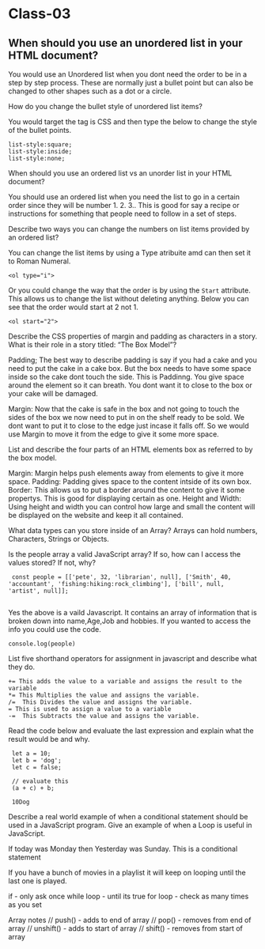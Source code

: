 # Class-03 

## When should you use an unordered list in your HTML document?
You would use an Unordered list when you dont need the order to be in a step by step process. These are normally just a bullet point but can also be changed to other shapes such as a dot or a circle. 

How do you change the bullet style of unordered list items?

You would target the tag is CSS and then type the below to change the style of the bullet points.

```
list-style:square;
list-style:inside;
list-style:none;
```

When should you use an ordered list vs an unorder list in your HTML document?

You should use an ordered list when you need the list to go in a certain order since they will be number 1. 2. 3.. This is good for say a recipe or instructions for something that people need to follow in a set of steps.

Describe two ways you can change the numbers on list items provided by an ordered list?

You can change the list items by using a Type atribuite amd can then set it to Roman Numeral. 

```
<ol type="i">
```

Or you could change the way that the order is by using the ```Start``` attribute. This allows us to change the list without deleting anything. Below you can see that the order would start at 2 not 1.

```
<ol start="2">

```

Describe the CSS properties of margin and padding as characters in a story. What is their role in a story titled: “The Box Model”?

Padding; The best way to describe padding is say if you had a cake and you need to put the cake in a cake box. But the box needs to have some space inside so the cake dont touch the side. This is Paddinng. You give space around the element so it can breath. You dont want it to close to the box or your cake will be damaged.

Margin: Now that the cake is safe in the box and not going to touch the sides of the box we now need to put in on the shelf ready to be sold. We dont want to put it to close to the edge just incase it falls off. So we would use Margin to move it from the edge to give it some more space.


List and describe the four parts of an HTML elements box as referred to by the box model.

Margin: Margin helps push elements away from elements to give it more space.
Padding: Padding gives space to the content intside of its own box.
Border: This allows us to put a border around the content to give it some propertys. This is good for displaying certain as one. 
Height and Width: Using height and width you can control how large and small the content will be displayed on the website and keep it all contained. 



What data types can you store inside of an Array?
Arrays can hold  numbers, Characters, Strings or Objects. 


Is the people array a valid JavaScript array? If so, how can I access the values stored? If not, why?
```
 const people = [['pete', 32, 'librarian', null], ['Smith', 40, 'accountant', 'fishing:hiking:rock_climbing'], ['bill', null, 'artist', null]];
 
 ```
 
 Yes the above is a vaild Javascript. It contains an array of information that is broken down into name,Age,Job and hobbies. If you wanted to access the info you could use the code. 
 
 ```
 console.log(people)
 
 ```



List five shorthand operators for assignment in javascript and describe what they do.
```
+= This adds the value to a variable and assigns the result to the variable
*= This Multiplies the value and assigns the variable.
/=  This Divides the value and assigns the variable.
= This is used to assign a value to a variable
-=  This Subtracts the value and assigns the variable.
```

Read the code below and evaluate the last expression and explain what the result would be and why.

```
 let a = 10;
 let b = 'dog';
 let c = false;

 // evaluate this
 (a + c) + b;
 
 10Dog

```


Describe a real world example of when a conditional statement should be used in a JavaScript program.
Give an example of when a Loop is useful in JavaScript.

If today was Monday then Yesterday was Sunday. This is a conditional statement 

If you have a bunch of movies in a playlist it will keep on looping until the last one is played. 

if - only ask once
while loop - until its true
for loop - check as many times as you set




Array notes
// push() - adds to end of array
// pop() - removes from end of array
// unshift() - adds to start of array
// shift() - removes from start of array

